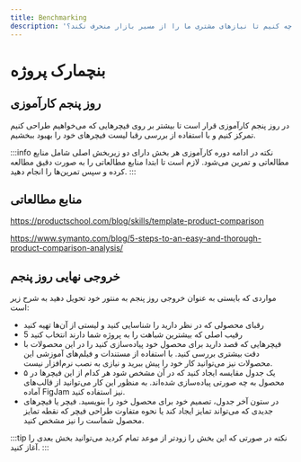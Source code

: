 ```yaml
---
title: Benchmarking
description: 'چه کنیم تا نیازهای مشتری ما را از مسیر بازار منحرف نکند؟!'
---
```


# بنچمارک پروژه

## روز پنجم کارآموزی
در روز پنجم کارآموزی قرار است تا بیشتر بر روی فیچرهایی که می‌خواهیم طراحی کنیم تمرکز کنیم و با استفاده از بررسی رقبا لیست فیچرهای خود را بهبود ببخشیم.

:::info نکته
در ادامه دوره کارآموزی هر بخش دارای دو زیربخش اصلی شامل منابع مطالعاتی و تمرین می‌شود.
لازم است تا ابتدا منابع مطالعاتی را به صورت دقیق مطالعه کرده و سپس تمرین‌ها را انجام دهید.
:::

## منابع مطالعاتی

https://productschool.com/blog/skills/template-product-comparison

https://www.symanto.com/blog/5-steps-to-an-easy-and-thorough-product-comparison-analysis/

## خروجی نهایی روز پنجم
مواردی که بایستی به عنوان خروجی روز پنجم به منتور خود تحویل دهید به شرح زیر است:

* رقبای محصولی که در نظر دارید را شناسایی کنید و لیستی از آن‌ها تهیه کنید
* 5 رقیب اصلی که بیشترین شباهت را به پروژه شما دارند انتخاب کنید
* فیچرهایی که قصد دارید برای محصول خود پیاده‌سازی کنید را در این محصولات با دقت بیشتری بررسی کنید. با استفاده از مستندات و فیلم‌های آموزشی این محصولات نیز می‌توانید کار خود را پیش ببرید و نیازی به نصب نرم‌افزار نیست.
* یک جدول مقایسه ایجاد کنید که در آن مشخص شود هر کدام از این فیچرها در ۵ محصول به چه صورتی پیاده‌سازی شده‌اند. به منظور این کار می‌توانید از قالب‌های آماده FigJam نیز استفاده کنید.
* در ستون آخر جدول، تصمیم خود برای محصول خود را بنویسید. فیچر یا فیچرهای جدیدی که می‌تواند تمایز ایجاد کند یا نحوه متفاوت طراحی فیچر که نقطه تمایز محصول شماست را نیز مشخص کنید.

:::tip نکته
در صورتی که این بخش را زودتر از موعد تمام کردید می‌توانید بخش بعدی را آغاز کنید.
:::